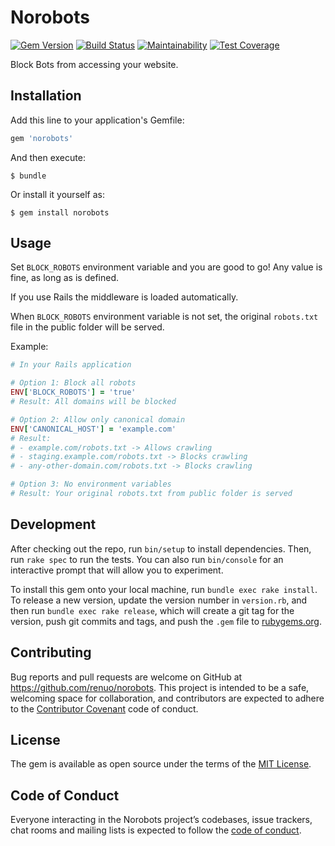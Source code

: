 # Norobots

[![Gem Version](https://badge.fury.io/rb/norobots.svg)](https://badge.fury.io/rb/norobots)
[![Build Status](https://travis-ci.org/renuo/norobots.svg?branch=master)](https://travis-ci.org/renuo/norobots)
[![Maintainability](https://api.codeclimate.com/v1/badges/8f0d93fa0d0aecc83797/maintainability)](https://codeclimate.com/github/renuo/norobots/maintainability)
[![Test Coverage](https://api.codeclimate.com/v1/badges/8f0d93fa0d0aecc83797/test_coverage)](https://codeclimate.com/github/renuo/norobots/test_coverage)

Block Bots from accessing your website.

## Installation

Add this line to your application's Gemfile:

```ruby
gem 'norobots'
```

And then execute:

    $ bundle

Or install it yourself as:

    $ gem install norobots

## Usage
Set `BLOCK_ROBOTS` environment variable and you are good to go! Any value is fine, as long as is defined.

If you use Rails the middleware is loaded automatically.

When `BLOCK_ROBOTS` environment variable is not set, the original `robots.txt` file
in the public folder will be served.


Example:
```ruby
# In your Rails application

# Option 1: Block all robots
ENV['BLOCK_ROBOTS'] = 'true'
# Result: All domains will be blocked

# Option 2: Allow only canonical domain
ENV['CANONICAL_HOST'] = 'example.com'
# Result:
# - example.com/robots.txt -> Allows crawling
# - staging.example.com/robots.txt -> Blocks crawling
# - any-other-domain.com/robots.txt -> Blocks crawling

# Option 3: No environment variables
# Result: Your original robots.txt from public folder is served
```

## Development

After checking out the repo, run `bin/setup` to install dependencies.
Then, run `rake spec` to run the tests.
You can also run `bin/console` for an interactive prompt that will allow you to experiment.

To install this gem onto your local machine, run `bundle exec rake install`.
To release a new version, update the version number in `version.rb`, and then run `bundle exec rake release`,
which will create a git tag for the version, push git commits and tags,
and push the `.gem` file to [rubygems.org](https://rubygems.org).

## Contributing

Bug reports and pull requests are welcome on GitHub at https://github.com/renuo/norobots.
This project is intended to be a safe, welcoming space for collaboration,
and contributors are expected to adhere to the [Contributor Covenant](http://contributor-covenant.org) code of conduct.

## License

The gem is available as open source under the terms of the [MIT License](https://opensource.org/licenses/MIT).

## Code of Conduct

Everyone interacting in the Norobots project’s codebases, issue trackers,
chat rooms and mailing lists is expected to follow the
[code of conduct](https://github.com/renuo/norobots/blob/master/CODE_OF_CONDUCT.md).
